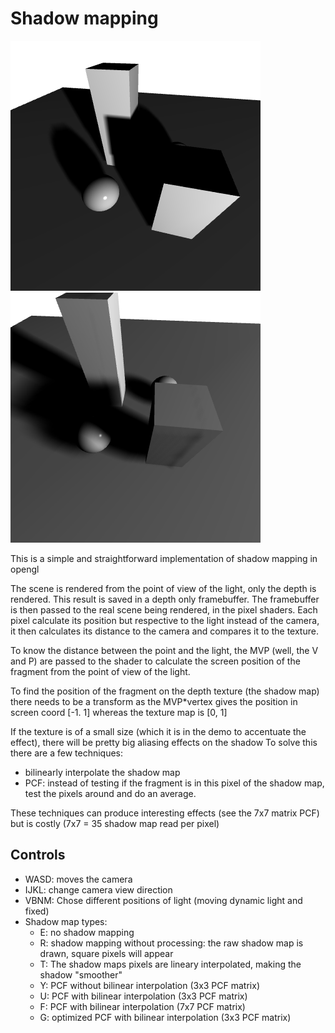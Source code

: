 # Shadow mapping

![screenshot1](../screenshots/shadow_mapping_1.png) ![screenshot2](../screenshots/shadow_mapping_2.png)

This is a simple and straightforward implementation of shadow mapping in opengl

The scene is rendered from the point of view of the light, only the depth is rendered. This result is saved in a depth only framebuffer.
The framebuffer is then passed to the real scene being rendered, in the pixel shaders. Each pixel calculate its position but respective to the light instead
of the camera, it then calculates its distance to the camera and compares it to the texture.

To know the distance between the point and the light, the MVP (well, the V and P) are passed to the shader to calculate the screen position
of the fragment from the point of view of the light.

To find the position of the fragment on the depth texture (the shadow map) there needs to be a transform as the MVP*vertex gives the position
in screen coord [-1. 1] whereas the texture map is [0, 1]

If the texture is of a small size (which it is in the demo to accentuate the effect), there will be pretty big aliasing effects on the shadow
To solve this there are a few techniques:

- bilinearly interpolate the shadow map
- PCF: instead of testing if the fragment is in this pixel of the shadow map, test the pixels around and do an average.

These techniques can produce interesting effects (see the 7x7 matrix PCF) but is costly (7x7 = 35 shadow map read per pixel)

## Controls

- WASD: moves the camera
- IJKL: change camera view direction
- VBNM: Chose different positions of light (moving dynamic light and fixed)
- Shadow map types:
  - E: no shadow mapping
  - R: shadow mapping without processing: the raw shadow map is drawn, square pixels will appear
  - T: The shadow maps pixels are lineary interpolated, making the shadow "smoother"
  - Y: PCF without bilinear interpolation (3x3 PCF matrix)
  - U: PCF with bilinear interpolation (3x3 PCF matrix)
  - F: PCF with bilinear interpolation (7x7 PCF matrix)
  - G: optimized PCF with bilinear interpolation (3x3 PCF matrix)
